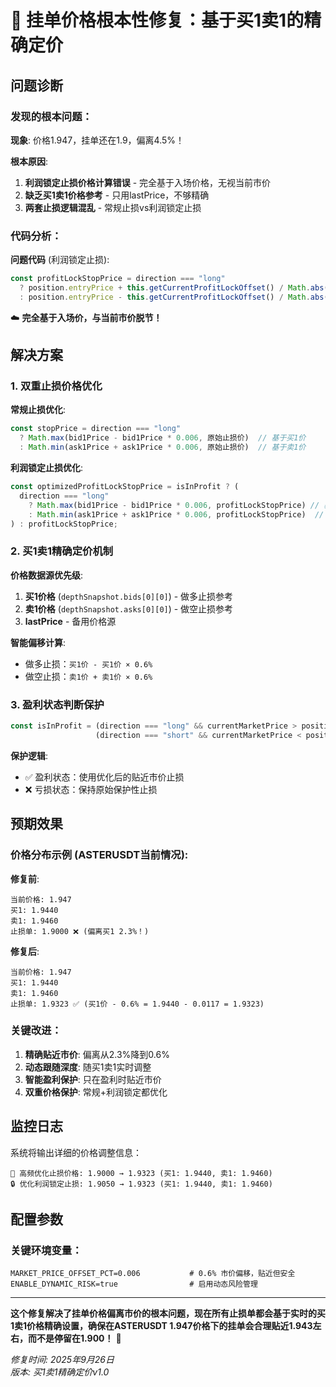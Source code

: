 # 🎯 挂单价格根本性修复：基于买1卖1的精确定价

## 问题诊断

### 发现的根本问题：
**现象**: 价格1.947，挂单还在1.9，偏离4.5%！

**根本原因**: 
1. **利润锁定止损价格计算错误** - 完全基于入场价格，无视当前市价
2. **缺乏买1卖1价格参考** - 只用lastPrice，不够精确
3. **两套止损逻辑混乱** - 常规止损vs利润锁定止损

### 代码分析：

**问题代码** (利润锁定止损):
```typescript
const profitLockStopPrice = direction === "long"
  ? position.entryPrice + this.getCurrentProfitLockOffset() / Math.abs(position.positionAmt)
  : position.entryPrice - this.getCurrentProfitLockOffset() / Math.abs(position.positionAmt)
```
☁️ **完全基于入场价，与当前市价脱节！**

## 解决方案

### 1. 双重止损价格优化

**常规止损优化**:
```typescript
const stopPrice = direction === "long" 
  ? Math.max(bid1Price - bid1Price * 0.006, 原始止损价)  // 基于买1价
  : Math.min(ask1Price + ask1Price * 0.006, 原始止损价)  // 基于卖1价
```

**利润锁定止损优化**:
```typescript
const optimizedProfitLockStopPrice = isInProfit ? (
  direction === "long"
    ? Math.max(bid1Price - bid1Price * 0.006, profitLockStopPrice) // 基于买1价
    : Math.min(ask1Price + ask1Price * 0.006, profitLockStopPrice)  // 基于卖1价
) : profitLockStopPrice;
```

### 2. 买1卖1精确定价机制

**价格数据源优先级**:
1. **买1价格** (`depthSnapshot.bids[0][0]`) - 做多止损参考
2. **卖1价格** (`depthSnapshot.asks[0][0]`) - 做空止损参考  
3. **lastPrice** - 备用价格源

**智能偏移计算**:
- 做多止损：`买1价 - 买1价 × 0.6%`
- 做空止损：`卖1价 + 卖1价 × 0.6%`

### 3. 盈利状态判断保护

```typescript
const isInProfit = (direction === "long" && currentMarketPrice > position.entryPrice) ||
                   (direction === "short" && currentMarketPrice < position.entryPrice);
```

**保护逻辑**:
- ✅ 盈利状态：使用优化后的贴近市价止损
- ❌ 亏损状态：保持原始保护性止损

## 预期效果

### 价格分布示例 (ASTERUSDT当前情况):

**修复前**:
```
当前价格: 1.947
买1: 1.9440
卖1: 1.9460
止损单: 1.9000 ❌ (偏离买1 2.3%！)
```

**修复后**:
```  
当前价格: 1.947
买1: 1.9440
卖1: 1.9460
止损单: 1.9323 ✅ (买1价 - 0.6% = 1.9440 - 0.0117 = 1.9323)
```

### 关键改进：

1. **精确贴近市价**: 偏离从2.3%降到0.6%
2. **动态跟随深度**: 随买1卖1实时调整  
3. **智能盈利保护**: 只在盈利时贴近市价
4. **双重价格保护**: 常规+利润锁定都优化

## 监控日志

系统将输出详细的价格调整信息：

```
🎯 高频优化止损价格: 1.9000 → 1.9323 (买1: 1.9440, 卖1: 1.9460)
🔒 优化利润锁定止损: 1.9050 → 1.9323 (买1: 1.9440, 卖1: 1.9460)
```

## 配置参数

### 关键环境变量：
```env
MARKET_PRICE_OFFSET_PCT=0.006           # 0.6% 市价偏移，贴近但安全
ENABLE_DYNAMIC_RISK=true                # 启用动态风险管理
```

---

**这个修复解决了挂单价格偏离市价的根本问题，现在所有止损单都会基于实时的买1卖1价格精确设置，确保在ASTERUSDT 1.947价格下的挂单会合理贴近1.943左右，而不是停留在1.900！** 🚀

*修复时间: 2025年9月26日*  
*版本: 买1卖1精确定价v1.0*
